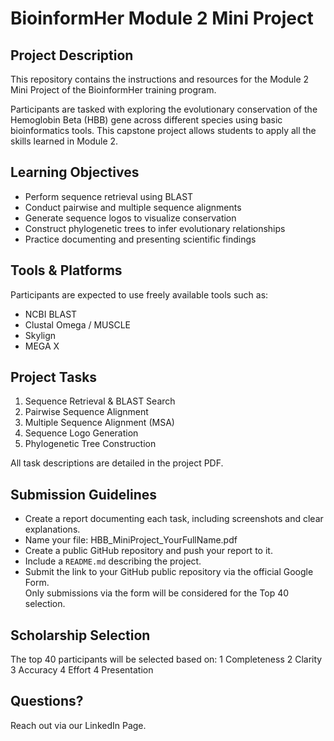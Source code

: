 # BioinformHer Module 2 Mini Project

## Project Description
This repository contains the instructions and resources for the Module 2 Mini Project of the BioinformHer training program.

Participants are tasked with exploring the evolutionary conservation of the Hemoglobin Beta (HBB) gene across different species using basic bioinformatics tools. This capstone project allows students to apply all the skills learned in Module 2.

## Learning Objectives
- Perform sequence retrieval using BLAST
- Conduct pairwise and multiple sequence alignments
- Generate sequence logos to visualize conservation
- Construct phylogenetic trees to infer evolutionary relationships
- Practice documenting and presenting scientific findings

## Tools & Platforms
Participants are expected to use freely available tools such as:
- NCBI BLAST
- Clustal Omega / MUSCLE
- Skylign
- MEGA X

## Project Tasks
1. Sequence Retrieval & BLAST Search  
2. Pairwise Sequence Alignment  
3. Multiple Sequence Alignment (MSA)  
4. Sequence Logo Generation  
5. Phylogenetic Tree Construction  

All task descriptions are detailed in the project PDF.

## Submission Guidelines
- Create a report documenting each task, including screenshots and clear explanations.
- Name your file: HBB_MiniProject_YourFullName.pdf
- Create a public GitHub repository and push your report to it.
- Include a `README.md` describing the project.
- Submit the link to your GitHub public repository via the official Google Form.  
  Only submissions via the form will be considered for the Top 40 selection.

## Scholarship Selection
The top 40 participants will be selected based on:
1 Completeness
2 Clarity
3 Accuracy
4 Effort
4 Presentation

## Questions?
Reach out via our LinkedIn Page.

